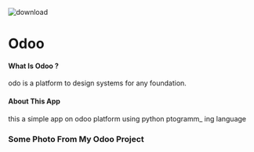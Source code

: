 ![download](https://user-images.githubusercontent.com/107361423/189951808-9eef9828-c898-446c-8cba-12a6c6faee34.png)





<h1>Odoo</h1>

<h4>What Is Odoo ?</h4>
odo is a platform to design systems for 
any foundation.

<h4>About This App</h4>
this a simple app on odoo 
platform using python ptogramm_
ing language


<h3>Some Photo From My Odoo Project</h3>





